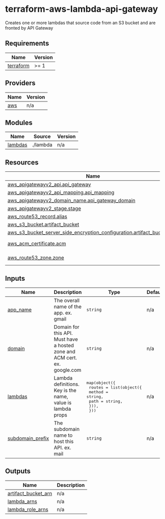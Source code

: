 # terraform-aws-lambda-api-gateway
Creates one or more lambdas that source code from an S3 bucket and are fronted by API Gateway

<!-- BEGIN_TF_DOCS -->
## Requirements

| Name | Version |
|------|---------|
| <a name="requirement_terraform"></a> [terraform](#requirement\_terraform) | >= 1 |

## Providers

| Name | Version |
|------|---------|
| <a name="provider_aws"></a> [aws](#provider\_aws) | n/a |

## Modules

| Name | Source | Version |
|------|--------|---------|
| <a name="module_lambdas"></a> [lambdas](#module\_lambdas) | ./lambda | n/a |

## Resources

| Name | Type |
|------|------|
| [aws_apigatewayv2_api.api_gateway](https://registry.terraform.io/providers/hashicorp/aws/latest/docs/resources/apigatewayv2_api) | resource |
| [aws_apigatewayv2_api_mapping.api_mapping](https://registry.terraform.io/providers/hashicorp/aws/latest/docs/resources/apigatewayv2_api_mapping) | resource |
| [aws_apigatewayv2_domain_name.api_gateway_domain](https://registry.terraform.io/providers/hashicorp/aws/latest/docs/resources/apigatewayv2_domain_name) | resource |
| [aws_apigatewayv2_stage.stage](https://registry.terraform.io/providers/hashicorp/aws/latest/docs/resources/apigatewayv2_stage) | resource |
| [aws_route53_record.alias](https://registry.terraform.io/providers/hashicorp/aws/latest/docs/resources/route53_record) | resource |
| [aws_s3_bucket.artifact_bucket](https://registry.terraform.io/providers/hashicorp/aws/latest/docs/resources/s3_bucket) | resource |
| [aws_s3_bucket_server_side_encryption_configuration.artifact_bucket_sse](https://registry.terraform.io/providers/hashicorp/aws/latest/docs/resources/s3_bucket_server_side_encryption_configuration) | resource |
| [aws_acm_certificate.acm](https://registry.terraform.io/providers/hashicorp/aws/latest/docs/data-sources/acm_certificate) | data source |
| [aws_route53_zone.zone](https://registry.terraform.io/providers/hashicorp/aws/latest/docs/data-sources/route53_zone) | data source |

## Inputs

| Name | Description | Type | Default | Required |
|------|-------------|------|---------|:--------:|
| <a name="input_app_name"></a> [app\_name](#input\_app\_name) | The overall name of the app. ex. gmail | `string` | n/a | yes |
| <a name="input_domain"></a> [domain](#input\_domain) | Domain for this API. Must have a hosted zone and ACM cert. ex. google.com | `string` | n/a | yes |
| <a name="input_lambdas"></a> [lambdas](#input\_lambdas) | Lambda definitions. Key is the name, value is lambda props | <pre>map(object({<br/>    routes = list(object({<br/>      method = string,<br/>      path   = string,<br/>    })),<br/>  }))</pre> | n/a | yes |
| <a name="input_subdomain_prefix"></a> [subdomain\_prefix](#input\_subdomain\_prefix) | The subdomain name to host this API. ex. mail | `string` | n/a | yes |

## Outputs

| Name | Description |
|------|-------------|
| <a name="output_artifact_bucket_arn"></a> [artifact\_bucket\_arn](#output\_artifact\_bucket\_arn) | n/a |
| <a name="output_lambda_arns"></a> [lambda\_arns](#output\_lambda\_arns) | n/a |
| <a name="output_lambda_role_arns"></a> [lambda\_role\_arns](#output\_lambda\_role\_arns) | n/a |
<!-- END_TF_DOCS -->